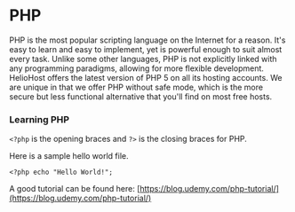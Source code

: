 # PHP

PHP is the most popular scripting language on the Internet for a reason. It's easy to learn and easy to implement, yet is powerful enough to suit almost every task. Unlike some other languages, PHP is not explicitly linked with any programming paradigms, allowing for more flexible development. HelioHost offers the latest version of PHP 5 on all its hosting accounts. We are unique in that we offer PHP without safe mode, which is the more secure but less functional alternative that you'll find on most free hosts.

### Learning PHP

`<?php` is the opening braces and `?>` is the closing braces for PHP.

Here is a sample hello world file.

```text
<?php echo "Hello World!";
```

  
A good tutorial can be found here: [https://blog.udemy.com/php-tutorial/](https://blog.udemy.com/php-tutorial/)

